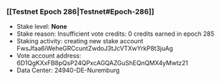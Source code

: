 ### [[Testnet Epoch 286|Testnet#Epoch-286]]
* Stake level: **None**
* Stake reason: Insufficient vote credits: 0 credits earned in epoch 285
* Staking activity: creating new stake account FwsJfaa6iWeheGRCcuntZwdoJ3tJcVTXwYrkP8t3juAg
* Vote account address: 6D1QgKXxFB8pQsP24QPxcAGQAZGuShEQnQMX4yMwtz21
* Data Center: 24940-DE-Nuremburg